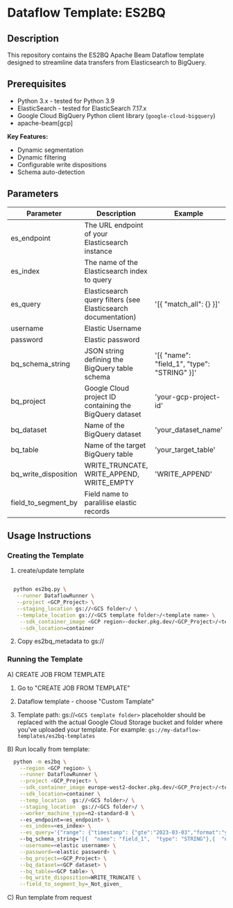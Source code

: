 # Dataflow Template: ES2BQ

## Description

This repository contains the ES2BQ Apache Beam Dataflow template designed to streamline data transfers from Elasticsearch to BigQuery. 

## Prerequisites

* Python 3.x  - tested for Python 3.9
* ElasticSearch - tested for ElasticSearch 7.17.x
* Google Cloud BigQuery Python client library (`google-cloud-bigquery`)
* apache-beam[gcp]



**Key Features:**

* Dynamic segmentation
* Dynamic filtering
* Configurable write dispositions
* Schema auto-detection

## Parameters

| Parameter            | Description                                               | Example                                    |
|----------------------|-----------------------------------------------------------|--------------------------------------------|
| es_endpoint          | The URL endpoint of your Elasticsearch instance           ||
| es_index             | The name of the Elasticsearch index to query              ||
| es_query             | Elasticsearch query filters (see Elasticsearch documentation) |'[{ "match_all": {} }]'|
| username             | Elastic Username ||
| password             | Elastic password ||
| bq_schema_string     | JSON string defining the BigQuery table schema            | '[{ "name": "field_1", "type": "STRING" }]' | 
| bq_project           | Google Cloud project ID containing the BigQuery dataset   | 'your-gcp-project-id'                      |
| bq_dataset           | Name of the BigQuery dataset                              | 'your_dataset_name'                        |
| bq_table             | Name of the target BigQuery table                         | 'your_target_table'                        |
| bq_write_disposition | WRITE_TRUNCATE, WRITE_APPEND, WRITE_EMPTY             | 'WRITE_APPEND'                             |
| field_to_segment_by | Field name to paralilise elastic records             |                             |


## Usage Instructions

### Creating the Template
 1. create/update template
```bash

  python es2bq.py \
   --runner DataflowRunner \
   --project <GCP_Project> \
   --staging_location gs://<GCS folder>/ \
   --template_location gs://<GCS template folder>/<template name> \
    --sdk_container_image <GCP region>-docker.pkg.dev/<GCP_Project>/<template name>/<docker name>:<tag> \
    --sdk_location=container
```

   2. Copy es2bq_metadata to  gs://<GCS template folder>

### Running the Template

  A) CREATE JOB FROM TEMPLATE
  
   1. Go to "CREATE JOB FROM TEMPLATE"

   2. Dataflow template - choose "Custom Tamplate"

   3. Template path: gs://`<GCS template folder>` placeholder should be replaced with the actual Google Cloud Storage bucket and folder where you've uploaded your template. For example: `gs://my-dataflow-templates/es2bq-templates`
   
 B) Run locally from template:
  ```bash
    python -m es2bq \
      --region <GCP region> \
      --runner DataflowRunner \
      --project <GCP_Project> \
      --sdk_container_image europe-west2-docker.pkg.dev/<GCP_Project>/<template name>/<docker name>:<tag> \
      --sdk_location=container \
      --temp_location  gs://<GCS folder>/ \
      --staging_location  gs://<GCS folder>/ \
      --worker_machine_type=n2-standard-8 \ 
      --es_endpoint=<es_endpoint> \
      --es_index=<es_index> \
      --es_query='{"range": {"timestamp": {"gte":"2023-03-03","format":"yyyy-MM-dd"} }  }' \ 
      --bq_schema_string='[{  "name": "field_1",  "type": "STRING"},{  "name": "field_2",  "type": "STRING"}, ...]' \
      --username=<elastic username> \
      --password=<elastic password> \
      --bq_project=<GCP_Project> \
      --bq_dataset=<GCP dataset> \
      --bq_table=<GCP table> \
      --bq_write_disposition=WRITE_TRUNCATE \
      --field_to_segment_by=_Not_given_
  ```

C) Run template from request

  

